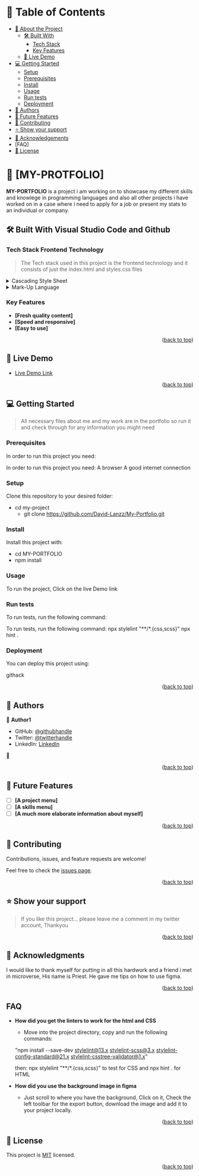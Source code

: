 <a name="readme-top"></a>

# 📗 Table of Contents

- [📖 About the Project](#about-project)
  - [🛠 Built With](#built-with)
    - [Tech Stack](#tech-stack)
    - [Key Features](#key-features)
  - [🚀 Live Demo](#live-demo)
- [💻 Getting Started](#getting-started)
  - [Setup](#setup)
  - [Prerequisites](#prerequisites)
  - [Install](#install)
  - [Usage](#usage)
  - [Run tests](#run-tests)
  - [Deployment](#triangular_flag_on_post-deployment)
- [👥 Authors](#authors)
- [🔭 Future Features](#future-features)
- [🤝 Contributing](#contributing)
- [⭐️ Show your support](#support)
- [🙏 Acknowledgements](#acknowledgements)
- [FAQ]
- [📝 License](#license)


# 📖 [MY-PROTFOLIO] <a name="about-project"></a>

> 
**MY-PORTFOLIO** is a project i am working on to showcase my different skills and knowlege in programming languages and also all other projects i have worked on in a case where i need to apply for a job or present my stats to an individual or company.

## 🛠 Built With <a name="built-with">Visual Studio Code and Github</a>

### Tech Stack <a name="tech-stack">Frontend Technology</a>

> The Tech stack used in this project is the frontend technology and it consists of just the index.html and styles.css files

<details>
  <summary>Cascading Style Sheet</summary>
  <ul>
    <li><a href="https://developer.mozilla.org/en-US/docs/Web/CSS">CSS</a></li>
  </ul>
</details>

<details>
  <summary>Mark-Up Language</summary>
  <ul>
    <li><a href="https://developer.mozilla.org/en-US/docs/Web/HTML">HTML</a></li>
  </ul>
</details>

### Key Features <a name="key-features"></a>


- **[Fresh quality content]**
- **[Speed and responsive]**
- **[Easy to use]**

<p align="right">(<a href="#readme-top">back to top</a>)</p>

## 🚀 Live Demo <a name="live-demo"></a>

>

- [Live Demo Link](https://rawcdn.githack.com/David-Lanzz/My-Portfolio/070ca8aee7a2afc779d1ec0539bf11f43e59ba6c/index.html)

<p align="right">(<a href="#readme-top">back to top</a>)</p>

## 💻 Getting Started <a name="getting-started"></a>

> All necessary files about me and my work are in the portfolio so run it and check through for any information you might need
### Prerequisites

In order to run this project you need:

In order to run this project you need:
A browser
A good internet connection


### Setup

Clone this repository to your desired folder:

- cd my-project
  - git clone https://github.com/David-Lanzz/My-Portfolio.git
### Install

Install this project with:

- cd MY-PORTFOLIO
- npm install

### Usage


To run the project, Click on the live Demo link

### Run tests

To run tests, run the following command:

To run tests, run the following command:
npx stylelint "**/*.{css,scss}"
npx hint .

### Deployment

You can deploy this project using:

githack

<p align="right">(<a href="#readme-top">back to top</a>)</p>



## 👥 Authors <a name="authors"></a>

>

👤 **Author1**

- GitHub: [@githubhandle](https://github.com/David-Lanzz)
- Twitter: [@twitterhandle](@LanzzDavid)
- LinkedIn: [LinkedIn](https://linkedin.com/in/lanzz-david-378b9a250)

👤
<p align="right">(<a href="#readme-top">back to top</a>)</p>



## 🔭 Future Features <a name="future-features"></a>


- [ ] **[A project menu]**
- [ ] **[A skills menu]**
- [ ] **[A much more elaborate information about myself]**

<p align="right">(<a href="#readme-top">back to top</a>)</p>



## 🤝 Contributing <a name="contributing"></a>

Contributions, issues, and feature requests are welcome!

Feel free to check the [issues page](../../issues/).

<p align="right">(<a href="#readme-top">back to top</a>)</p>



## ⭐️ Show your support <a name="support"></a>

> If you like this project... please leave me a comment in my twitter account, Thankyou

<p align="right">(<a href="#readme-top">back to top</a>)</p>



## 🙏 Acknowledgments <a name="acknowledgements"></a>

> 
I would like to thank myself for putting in all this hardwork and a friend i met in microverse, His name is Priest. He gave me tips on how to use figma.

<p align="right">(<a href="#readme-top">back to top</a>)</p>

## FAQ <a name="FAQ"></a>

- **How did you get the linters to work for the html and CSS**

  - Move into the project directory, copy and run the following commands:

  "npm install --save-dev stylelint@13.x stylelint-scss@3.x stylelint-config-standard@21.x stylelint-csstree-validator@1.x"

  then:
npx stylelint "**/*.{css,scss}" to test for CSS
and npx hint . for HTML

- **How did you use the background image in figma**

  - Just scroll to where you have the background, Click on it, Check the left toolbar for the export button, download the image and add it to your project locally.

<p align="right">(<a href="#readme-top">back to top</a>)</p>

## 📝 License <a name="license"></a>

This project is [MIT](./LICENSE.md) licensed.

<p align="right">(<a href="#readme-top">back to top</a>)</p>
